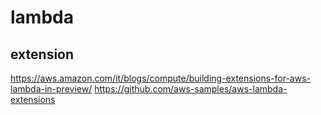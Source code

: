 # lambda
## extension
https://aws.amazon.com/it/blogs/compute/building-extensions-for-aws-lambda-in-preview/
https://github.com/aws-samples/aws-lambda-extensions
